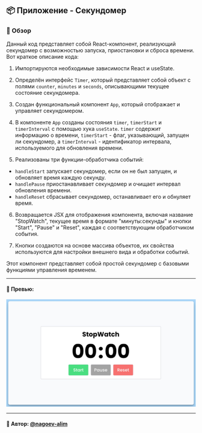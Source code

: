 ## 📦 Приложение - Секундомер

### 🚀 Обзор

Данный код представляет собой React-компонент, реализующий секундомер с возможностью запуска, приостановки и сброса времени. Вот краткое описание кода:

1. Импортируются необходимые зависимости React и useState.

2. Определён интерфейс `Timer`, который представляет собой объект с полями `counter`, `minutes` и `seconds`, описывающими текущее состояние секундомера.

3. Создан функциональный компонент `App`, который отображает и управляет секундомером.

4. В компоненте `App` созданы состояния `timer`, `timerStart` и `timerInterval` с помощью хука `useState`. `timer` содержит информацию о времени, `timerStart` - флаг, указывающий, запущен ли секундомер, а `timerInterval` - идентификатор интервала, используемого для обновления времени.

5. Реализованы три функции-обработчика событий:
  - `handleStart` запускает секундомер, если он не был запущен, и обновляет время каждую секунду.
  - `handlePause` приостанавливает секундомер и очищает интервал обновления времени.
  - `handleReset` сбрасывает секундомер, останавливает его и обнуляет время.

6. Возвращается JSX для отображения компонента, включая название "StopWatch", текущее время в формате "минуты:секунды" и кнопки "Start", "Pause" и "Reset", каждая с соответствующим обработчиком события.

7. Кнопки создаются на основе массива объектов, их свойства используются для настройки внешнего вида и обработки событий.

Этот компонент представляет собой простой секундомер с базовыми функциями управления временем.

---
#### 🌄 Превью:
![Превью](public/images/preview.jpg)

-----
#### 🙌 Автор: [@nagoev-alim](https://github.com/nagoev-alim)


